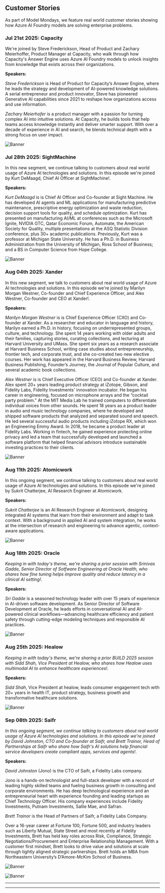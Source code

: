 ## Customer Stories
As part of Model Mondays, we feature real world customer stories showing how Azure AI Foundry models are solving enterprise problems. 

### Jul 21st 2025: Capacity

We're joined by Steve Frederickson, Head of Product and Zachary Meierhoffer, Product Manager at Capacity, who walk through how Capacity's Answer Engine uses Azure AI Foundry models to unlock insights from knowledge that exists across their organizations.

**Speakers:**

_Steve Frederickson_ is Head of Product for Capacity’s Answer Engine, where he leads the strategy and development of AI-powered knowledge solutions. A serial entrepreneur and product innovator, Steve has pioneered Generative AI capabilities since 2021 to reshape how organizations access and use information.

_Zachary Meierhofer_ is a product manager with a passion for turning complex AI into intuitive solutions. At Capacity, he builds tools that help teams access knowledge instantly and deliver smarter support. With over a decade of experience in AI and search, he blends technical depth with a strong focus on user impact.  

![Banner](./season-02/img/S2-E6-CustomerStories.png)

### Jul 28th 2025: SightMachine

In this new segment, we continue talking to customers about real world usage of Azure AI technologies and solutions. In this episode we're joined by Kurt DeMaagd, Chief AI Officer at SightMachine!.

**Speakers:**

_Kurt DeMaagd_ is is Chief AI Officer and Co-founder at Sight Machine. He has developed AI agents and ML applications for manufacturing predictive maintenance, prescriptive energy optimization and waste reduction, decision support tools for quality, and schedule optimization. Kurt has presented on manufacturing AI/ML at conferences such as the Microsoft Ignite, NVIDIA GTC, Qatar Economic Forum, Automate, the American Society for Quality, multiple presentations at the ASQ Statistic Division conference, plus 30+ academic publications. Previously, Kurt was a professor at Michigan State University. He has a Ph.D. in Business Administration from the University of Michigan, Ross School of Business; and a BS in Computer Science from Hope College.

![Banner](./season-02/img/S2-E7-CustomerStories.png)

### Aug 04th 2025: Xander

In this new segment, we talk to customers about real world usage of Azure AI technologies and solutions. In this episode we're joined by Marilyn Morgan Westner, Co-founder and Chief Experience Officer, and Alex Westner, Co-founder and CEO at Xander!.

**Speakers:**

_Marilyn Morgan Westner_ is is Chief Experience Officer (CXO) and Co-founder at Xander. As a researcher and educator in language and history, Marilyn earned a Ph.D. in history, focusing on underrepresented groups, culture, and technology. She spent 14 years working with older adults and their families, capturing stories, curating collections, and lecturing at Harvard University and UMass. She spent six years as a research associate at Harvard Business School, writing case studies about entrepreneurship, frontier tech, and corporate trust, and she co-created two new elective courses. Her work has appeared in the Harvard Business Review, Harvard Business Publishing, Founder’s Journey, the Journal of Popular Culture, and several academic book collections.

_Alex Westner_ is is Chief Executive Officer (CEO) and Co-founder at Xander. Alex spent 20+ years leading product strategy at iZotope, Gibson, and Fidelity Labs, Fidelity Investments' innovation incubator. He began his career in engineering, focused on microphone arrays and the “cocktail party problem.” At the MIT Media Lab he trained computers to differentiate individual voices from other sounds. He spent 18 years as a product leader in audio and music technology companies, where he developed and shipped software products that analyzed and separated sound and speech. He led several successful audio products including iZotope RX, which won an Engineering Emmy Award. In 2018, he became a product leader at Fidelity Labs. Working in fintech, he gained experience protecting online privacy and led a team that successfully developed and launched a software platform that helped financial advisors introduce sustainable investing practices to their clients.

![Banner](./season-02/img/S2-E8-CustomerStories.png)

### Aug 11th 2025: Atomicwork

In this ongoing segment, we continue talking to customers about real world usage of Azure AI technologies and solutions. In this episode we're joined by Sukrit Chatterjee, AI Research Engineer at Atomicwork.

**Speakers:**

_Sukrit Chatterjee_ is an AI Research Engineer at Atomicwork, designing integrated AI systems that learn from their environment and adapt to task context. With a background in applied AI and system integration, he works at the intersection of research and engineering to advance agentic, context-aware applications.

![Banner](./season-02/img/S2-E9-CustomerStories.png)

### Aug 18th 2025: Oracle

_Keeping in with today's theme, we're sharing a prior session with Srinivas Gadde, Senior Director of Sotfware Engineering at Oracle Health, who shares how fine tuning helps improve quality and reduce latency in a clinical AI setting!_.

**Speakers:**

_Sri Gadde_ is a seasoned technology leader with over 15 years of experience in AI-driven software development. As Senior Director of Software Development at Oracle, he leads efforts in conversational AI and AI-powered clinical workflows—advancing healthcare efficiency and patient safety through cutting-edge modeling techniques and responsible AI practices.

![Banner](./season-02/img/S2-E11-CustomerStories.png)

### Aug 25th 2025: Healow

_Keeping in with today's theme, we're sharing a prior BUILD 2025 session with Sidd Shah, Vice President at Healow, who shares how Healow uses multimodal AI to enhance healthcare experiences!_.

**Speakers:**

_Sidd Shah_, Vice President at healow, leads consumer engagement tech with 20+ years in health IT, product strategy, business growth and transformative healthcare solutions.

![Banner](./season-02/img/S2-E10-CustomerStories.png)

### Sep 08th 2025: Saifr

_In this ongoing segment, we continue talking to customers about real world usage of Azure AI technologies and solutions. In this episode we're joined by David Johnston, CTO and Co-founder at Saifr, and Brett Trainor, Head of Partnerships at Saifr who share how Saifr's AI solutions help financial service developers create compliant apps, services and agents!_.

**Speakers:**

_David Johnston_ (Jono) is the CTO of Saifr, a Fidelity Labs company. 

Jono is a hands-on technologist and full-stack developer with a record of leading highly skilled teams and fueling business growth in consulting and corporate environments.  He has deep technological experience and an entrepreneurial heart with experience founding and leading startups as Chief Technology Officer. His company experiences include Fidelity Investments, Putnam Investments, Sallie Mae, and Safran.

_Brett Trainor_ is the Head of Partners of Saifr, a Fidelity Labs Company.

Over a 16-year career at Fortune 100, Fortune 500, and industry leaders such as Liberty Mutual, State Street and most recently at Fidelity Investments, Brett has held key roles across Risk, Compliance, Strategic Negotiations/Procurement and Enterprise Relationship Management. With a customer first mindset, Brett looks to drive value and solutions at scale through tightly aligned strategic partnerships. Brett holds an MBA from Northeastern University’s D’Amore-McKim School of Business.

![Banner](./season-02/img/s2-e12-CustomerStories.png)

![Banner](./season-02/img/S2-E11-CustomerStories.png)



---
---

